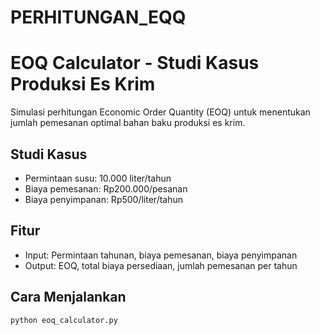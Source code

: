 # PERHITUNGAN_EQQ
# EOQ Calculator - Studi Kasus Produksi Es Krim

Simulasi perhitungan Economic Order Quantity (EOQ) untuk menentukan jumlah pemesanan optimal bahan baku produksi es krim.

## Studi Kasus
- Permintaan susu: 10.000 liter/tahun
- Biaya pemesanan: Rp200.000/pesanan
- Biaya penyimpanan: Rp500/liter/tahun

## Fitur
- Input: Permintaan tahunan, biaya pemesanan, biaya penyimpanan
- Output: EOQ, total biaya persediaan, jumlah pemesanan per tahun

## Cara Menjalankan
```bash
python eoq_calculator.py
